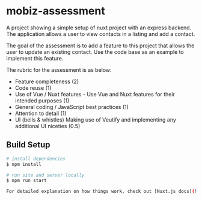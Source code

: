# mobiz-assessment

A project showing a simple setup of nuxt project with an express backend. The application allows a user to view contacts in a listing and add a contact.

The goal of the assessment is to add a feature to this project that allows the user to update an existing contact. Use the code base as an example to implement this feature.

The rubric for the assessment is as below:

- Feature completeness (2)
- Code reuse (1)
- Use of Vue / Nuxt features - Use Vue and Nuxt features for their intended purposes (1)
- General coding / JavaScript best practices (1)
- Attention to detail (1)
- UI (bells & whistles) Making use of Veutify and implementing any additional UI niceties (0.5)

## Build Setup

```bash
# install dependencies
$ npm install

# run site and server locally
$ npm run start

For detailed explanation on how things work, check out [Nuxt.js docs](https://nuxtjs.org).
```
